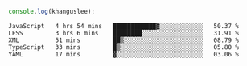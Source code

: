 ```js
console.log(khanguslee);
```

<!--START_SECTION:waka-->
```text
JavaScript   4 hrs 54 mins   ████████████▓░░░░░░░░░░░░   50.37 % 
LESS         3 hrs 6 mins    ████████░░░░░░░░░░░░░░░░░   31.91 % 
XML          51 mins         ██▒░░░░░░░░░░░░░░░░░░░░░░   08.79 % 
TypeScript   33 mins         █▒░░░░░░░░░░░░░░░░░░░░░░░   05.80 % 
YAML         17 mins         ▓░░░░░░░░░░░░░░░░░░░░░░░░   03.06 % 
```
<!--END_SECTION:waka-->

<!--
**khanguslee/khanguslee** is a ✨ _special_ ✨ repository because its `README.md` (this file) appears on your GitHub profile.

Here are some ideas to get you started:

- 🔭 I’m currently working on ...
- 🌱 I’m currently learning ...
- 👯 I’m looking to collaborate on ...
- 🤔 I’m looking for help with ...
- 💬 Ask me about ...
- 📫 How to reach me: ...
- 😄 Pronouns: ...
- ⚡ Fun fact: ...
-->
